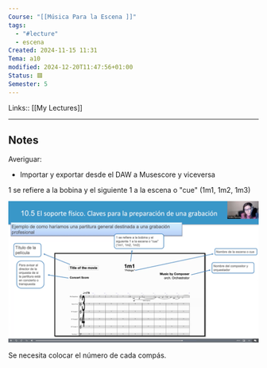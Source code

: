 ```yaml
---
Course: "[[Música Para la Escena ]]"
tags:
  - "#lecture"
  - escena
Created: 2024-11-15 11:31
Tema: a10
modified: 2024-12-20T11:47:56+01:00
Status: 🟥
Semester: 5
---
```

Links:: [[My Lectures]]
___
## Notes

Averiguar:

- Importar y exportar desde el DAW a Musescore y viceversa



1 se refiere a la bobina y el siguiente 1 a la escena o "cue" (1m1, 1m2, 1m3)

![](Extras/Images/2024-10-0_16.16.16.png)

Se necesita colocar el número de cada compás.